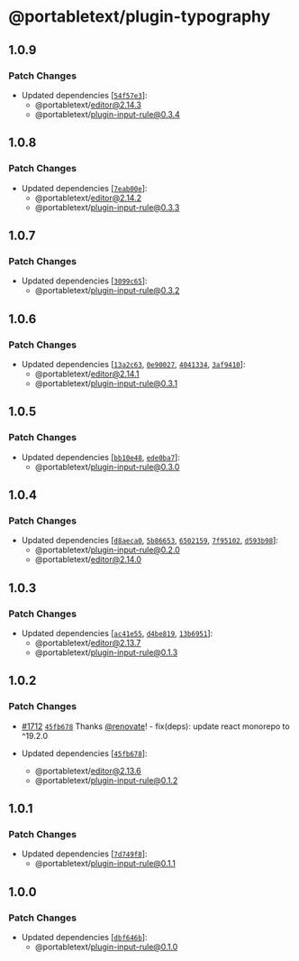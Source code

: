 # @portabletext/plugin-typography

## 1.0.9

### Patch Changes

- Updated dependencies [[`54f57e3`](https://github.com/portabletext/editor/commit/54f57e3e85cc5544c5d18881c393957218ffb34a)]:
  - @portabletext/editor@2.14.3
  - @portabletext/plugin-input-rule@0.3.4

## 1.0.8

### Patch Changes

- Updated dependencies [[`7eab00e`](https://github.com/portabletext/editor/commit/7eab00ee9b1f1186fdac76210daa1953edc2847c)]:
  - @portabletext/editor@2.14.2
  - @portabletext/plugin-input-rule@0.3.3

## 1.0.7

### Patch Changes

- Updated dependencies [[`3099c65`](https://github.com/portabletext/editor/commit/3099c65dc00bb6b2b117185134ce5477f94009d3)]:
  - @portabletext/plugin-input-rule@0.3.2

## 1.0.6

### Patch Changes

- Updated dependencies [[`13a2c63`](https://github.com/portabletext/editor/commit/13a2c6337cc48773fe84baaa5f6ddbbc9502b683), [`0e90027`](https://github.com/portabletext/editor/commit/0e90027a750c49f0dfa1273b26b367fbbc20f59c), [`4041334`](https://github.com/portabletext/editor/commit/4041334f4474b00b275f94532e4baddcc1b906ab), [`3af9410`](https://github.com/portabletext/editor/commit/3af9410dfdedf51fccc66ba6e060713f09fa9d31)]:
  - @portabletext/editor@2.14.1
  - @portabletext/plugin-input-rule@0.3.1

## 1.0.5

### Patch Changes

- Updated dependencies [[`bb10e48`](https://github.com/portabletext/editor/commit/bb10e48d0f3bc6373ce3280cdebdbf00f130d32b), [`ede0ba7`](https://github.com/portabletext/editor/commit/ede0ba71f49210096d133048501726d2348ac90f)]:
  - @portabletext/plugin-input-rule@0.3.0

## 1.0.4

### Patch Changes

- Updated dependencies [[`d8aeca0`](https://github.com/portabletext/editor/commit/d8aeca0bd34bbdfc1520dce6e5ab4d5657f0484b), [`5b86653`](https://github.com/portabletext/editor/commit/5b86653e964ff26c3f17c749ef1d6d05972529a9), [`6502159`](https://github.com/portabletext/editor/commit/650215951a623af22b0d39ebfdaa66f81dcac27c), [`7f95102`](https://github.com/portabletext/editor/commit/7f9510291fdcba594d5c9362bb21a3bda30f146b), [`d593b98`](https://github.com/portabletext/editor/commit/d593b98ea62f54b879fbdb42e91a01d47c2aeb76)]:
  - @portabletext/plugin-input-rule@0.2.0
  - @portabletext/editor@2.14.0

## 1.0.3

### Patch Changes

- Updated dependencies [[`ac41e55`](https://github.com/portabletext/editor/commit/ac41e556340cb604f9bc5533241869a69ffd53af), [`d4be819`](https://github.com/portabletext/editor/commit/d4be819bf47d3e352d767d0a62964605591b22bc), [`13b6951`](https://github.com/portabletext/editor/commit/13b6951bd126c4be2be96eee399f42ac70aa70b3)]:
  - @portabletext/editor@2.13.7
  - @portabletext/plugin-input-rule@0.1.3

## 1.0.2

### Patch Changes

- [#1712](https://github.com/portabletext/editor/pull/1712) [`45fb678`](https://github.com/portabletext/editor/commit/45fb67805609171a69d81be643f08f0ac59c71da) Thanks [@renovate](https://github.com/apps/renovate)! - fix(deps): update react monorepo to ^19.2.0

- Updated dependencies [[`45fb678`](https://github.com/portabletext/editor/commit/45fb67805609171a69d81be643f08f0ac59c71da)]:
  - @portabletext/editor@2.13.6
  - @portabletext/plugin-input-rule@0.1.2

## 1.0.1

### Patch Changes

- Updated dependencies [[`7d749f8`](https://github.com/portabletext/editor/commit/7d749f897a3b6453a91a6d5caa2be934f08293ec)]:
  - @portabletext/plugin-input-rule@0.1.1

## 1.0.0

### Patch Changes

- Updated dependencies [[`dbf646b`](https://github.com/portabletext/editor/commit/dbf646b387c5f412793926d8f7c4fecc04a18ec6)]:
  - @portabletext/plugin-input-rule@0.1.0
